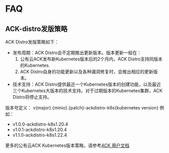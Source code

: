 # FAQ
## ACK-distro发版策略
ACK Distro发版策略如下：

- 发布周期：ACK Distro会不定期推出更新版本。版本更新一般在：
  1. 公有云ACK发布新Kubernetes版本后的2个月内，ACK Distro支持同版本的Kubernetes.
  2. ACK Distro自身的功能更新以及各种漏洞修复时，会推出相应的更新版本。
- 技术支持：ACK Distro提供最近一个Kubernetes版本的创建功能，以及最近三个Kubernetes大版本的技术支持。对于过期版本的Kubernetes集群，ACK Distro将停止支持。

版本号定义：
v{major}.{minio}.{patch}-ackdistro-k8s{kubernetes version}
例如：

- v1.0.0-ackdistro-k8s1.20.4
- v1.0.1-ackdistro-k8s1.20.4
- v1.1.0-ackdistro-k8s1.22.4

更多的公有云ACK Kubernetes版本策略，请参考[ACK 用户文档](https://help.aliyun.com/document_detail/115453.html)
